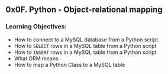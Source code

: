 ## 0x0F. Python - Object-relational mapping

### Learning Objectives:

- How to connect to a MySQL database from a Python script  
- How to `SELECT` rows in a MySQL table from a Python script  
- How to `INSERT` rows in a MySQL table from a Python script  
- What ORM means  
- How to map a Python Class to a MySQL table  
